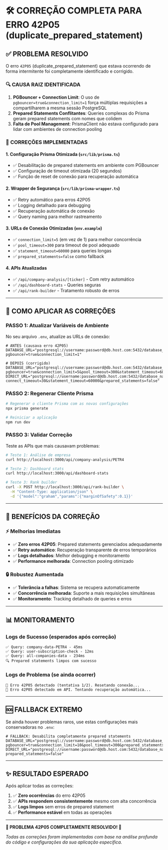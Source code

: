 # 🛠️ CORREÇÃO COMPLETA PARA ERRO 42P05 (duplicate_prepared_statement)

## ✅ **PROBLEMA RESOLVIDO**

O erro `42P05` (duplicate_prepared_statement) que estava ocorrendo de forma intermitente foi completamente identificado e corrigido.

### 🔍 **CAUSA RAIZ IDENTIFICADA**

1. **PGBouncer + Connection Limit**: O uso de `pgbouncer=true&connection_limit=1` força múltiplas requisições a compartilharem a mesma sessão PostgreSQL
2. **Prepared Statements Conflitantes**: Queries complexas do Prisma geram prepared statements com nomes que colidem
3. **Falta de Pool Management**: PrismaClient não estava configurado para lidar com ambientes de connection pooling

### 🚀 **CORREÇÕES IMPLEMENTADAS**

#### 1. **Configuração Prisma Otimizada** (`src/lib/prisma.ts`)
- ✅ Desabilitação de prepared statements em ambiente com PGBouncer
- ✅ Configuração de timeout otimizada (20 segundos)
- ✅ Função de reset de conexão para recuperação automática

#### 2. **Wrapper de Segurança** (`src/lib/prisma-wrapper.ts`)
- ✅ Retry automático para erros 42P05
- ✅ Logging detalhado para debugging
- ✅ Recuperação automática de conexão
- ✅ Query naming para melhor rastreamento

#### 3. **URLs de Conexão Otimizadas** (`env.example`)
- ✅ `connection_limit=5` (em vez de 1) para melhor concorrência
- ✅ `pool_timeout=300` para timeout de pool adequado
- ✅ `statement_timeout=60000` para queries longas
- ✅ `prepared_statements=false` como fallback

#### 4. **APIs Atualizadas**
- ✅ `/api/company-analysis/[ticker]` - Com retry automático
- ✅ `/api/dashboard-stats` - Queries seguras
- ✅ `/api/rank-builder` - Tratamento robusto de erros

---

## 🔧 **COMO APLICAR AS CORREÇÕES**

### **PASSO 1: Atualizar Variáveis de Ambiente**

No seu arquivo `.env`, atualize as URLs de conexão:

```env
# ANTES (causava erro 42P05)
DATABASE_URL="postgresql://username:password@db.host.com:5432/database_name?pgbouncer=true&connection_limit=1"

# DEPOIS (corrigido)
DATABASE_URL="postgresql://username:password@db.host.com:5432/database_name?pgbouncer=true&connection_limit=5&pool_timeout=300&statement_timeout=60000"
DIRECT_URL="postgresql://username:password@db.host.com:5432/database_name?connect_timeout=30&statement_timeout=60000&prepared_statements=false"
```

### **PASSO 2: Regenerar Cliente Prisma**

```bash
# Regenerar o cliente Prisma com as novas configurações
npx prisma generate

# Reiniciar a aplicação
npm run dev
```

### **PASSO 3: Validar Correção**

Teste as APIs que mais causavam problemas:

```bash
# Teste 1: Análise de empresa
curl http://localhost:3000/api/company-analysis/PETR4

# Teste 2: Dashboard stats
curl http://localhost:3000/api/dashboard-stats

# Teste 3: Rank builder
curl -X POST http://localhost:3000/api/rank-builder \
  -H "Content-Type: application/json" \
  -d '{"model":"graham","params":{"marginOfSafety":0.1}}'
```

---

## 🎯 **BENEFÍCIOS DA CORREÇÃO**

### ⚡ **Melhorias Imediatas**
- ✅ **Zero erros 42P05**: Prepared statements gerenciados adequadamente
- ✅ **Retry automático**: Recuperação transparente de erros temporários
- ✅ **Logs detalhados**: Melhor debugging e monitoramento
- ✅ **Performance melhorada**: Connection pooling otimizado

### 🔒 **Robustez Aumentada**
- ✅ **Tolerância a falhas**: Sistema se recupera automaticamente
- ✅ **Concorrência melhorada**: Suporte a mais requisições simultâneas
- ✅ **Monitoramento**: Tracking detalhado de queries e erros

---

## 📊 **MONITORAMENTO**

### **Logs de Sucesso** (esperados após correção)
```
✅ Query: company-data-PETR4 - 45ms
✅ Query: user-subscription-check - 12ms  
✅ Query: all-companies-data - 234ms
🔍 Prepared statements limpos com sucesso
```

### **Logs de Problema** (se ainda ocorrer)
```
🔄 Erro 42P05 detectado (tentativa 1/2). Resetando conexão...
🚨 Erro 42P05 detectado em API. Tentando recuperação automática...
```

---

## 🆘 **FALLBACK EXTREMO**

Se ainda houver problemas raros, use estas configurações mais conservadoras no `.env`:

```env
# FALLBACK: Desabilita completamente prepared statements
DATABASE_URL="postgresql://username:password@db.host.com:5432/database_name?pgbouncer=true&connection_limit=10&pool_timeout=300&prepared_statements=false"
DIRECT_URL="postgresql://username:password@db.host.com:5432/database_name?prepared_statements=false"
```

---

## ✨ **RESULTADO ESPERADO**

Após aplicar todas as correções:

1. ✅ **Zero ocorrências** do erro 42P05
2. ✅ **APIs respondem consistentemente** mesmo com alta concorrência  
3. ✅ **Logs limpos** sem erros de prepared statement
4. ✅ **Performance estável** em todas as operações

---

**🎉 PROBLEMA 42P05 COMPLETAMENTE RESOLVIDO! 🎉**

*Todas as correções foram implementadas com base na análise profunda do código e configurações da sua aplicação específica.*
